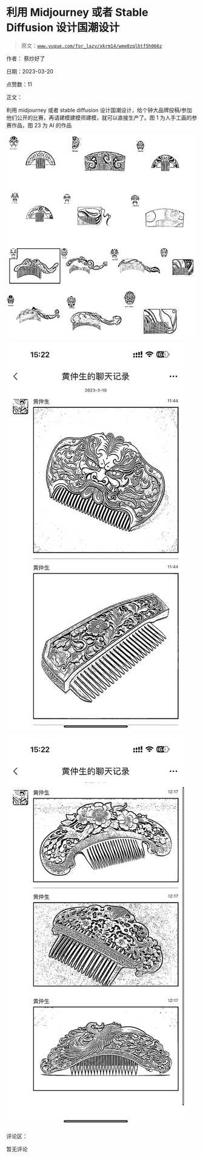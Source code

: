 # 利用 Midjourney 或者 Stable Diffusion 设计国潮设计

> 原文：[`www.yuque.com/for_lazy/xkrm14/wme0zqlhtf5h066z`](https://www.yuque.com/for_lazy/xkrm14/wme0zqlhtf5h066z)

作者： 蔡炒好了

日期：2023-03-20

点赞数：11

正文：

利用 midjourney 或者 stable diffusion 设计国潮设计，给个钟大品牌投稿/参加他们公开的比赛，再请建模建模师建模，就可以直接生产了。图 1 为人手工画的参赛作品，图 23 为 AI 的作品

![](img/d56dc8e67eae412331fdc58393b3aaf6.png)

![](img/07881752e299c517c83bd74eba21e8b5.png)

![](img/db68965930425e9516518fada67e1e6b.png)

评论区：

暂无评论



